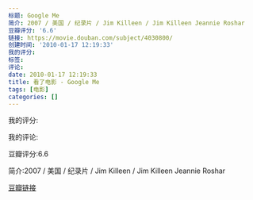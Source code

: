 ```yaml
---
标题: Google Me
简介: 2007 / 美国 / 纪录片 / Jim Killeen / Jim Killeen Jeannie Roshar
豆瓣评分: '6.6'
链接: https://movie.douban.com/subject/4030800/
创建时间: '2010-01-17 12:19:33'
我的评分:
标签:
评论:
date: 2010-01-17 12:19:33
title: 看了电影 - Google Me
tags: [电影]
categories: []
---
```


我的评分:

我的评论:

豆瓣评分:6.6

简介:2007 / 美国 / 纪录片 / Jim Killeen / Jim Killeen Jeannie Roshar

[豆瓣链接](https://movie.douban.com/subject/4030800/)

